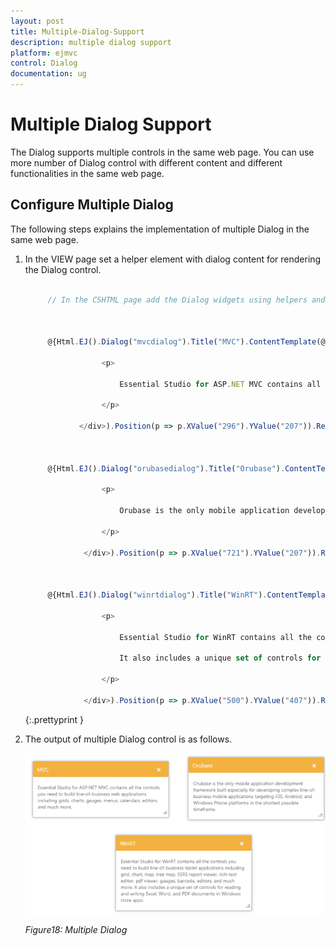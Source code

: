 ```yaml
---
layout: post
title: Multiple-Dialog-Support
description: multiple dialog support
platform: ejmvc
control: Dialog
documentation: ug
---
```


# Multiple Dialog Support

The Dialog supports multiple controls in the same web page. You can use more number of Dialog control with different content and different functionalities in the same web page.

## Configure Multiple Dialog

The following steps explains the implementation of multiple Dialog in the same web page. 

1. In the VIEW page set a helper element with dialog content for rendering the Dialog control. 

   ~~~ js

		// In the CSHTML page add the Dialog widgets using helpers and set the Position values. 



		@{Html.EJ().Dialog("mvcdialog").Title("MVC").ContentTemplate(@<div>

					<p>

						Essential Studio for ASP.NET MVC contains all the controls you need to build line-of-business web applications including grids, charts, gauges, menus, calendars, editors, and much more.

					</p>

			   </div>).Position(p => p.XValue("296").YValue("207")).Render();}



		@{Html.EJ().Dialog("orubasedialog").Title("Orubase").ContentTemplate(@<div>

					<p>

						Orubase is the only mobile application development framework built especially for developing complex line-of-business mobile applications targeting iOS, Android, and Windows Phone platforms in the shortest possible timeframe.

					</p>

				</div>).Position(p => p.XValue("721").YValue("207")).Render();}



		@{Html.EJ().Dialog("winrtdialog").Title("WinRT").ContentTemplate(@<div>

					<p>

						Essential Studio for WinRT contains all the controls you need to build line-of-business tablet applications including grid, chart, map, tree map, SSRS report viewer, rich-text editor, pdf viewer, gauges, barcode, editors, and much more.

						It also includes a unique set of controls for reading and writing Excel, Word, and PDF documents in Windows store apps.

					</p>

				</div>).Position(p => p.XValue("500").YValue("407")).Render();}

   ~~~
   {:.prettyprint }




2. The output of multiple Dialog control is as follows.

   ![](Multiple-Dialog-Support_images/Multiple-Dialog-Support_img1.png)

   _Figure18: Multiple Dialog_                                                                                           

